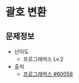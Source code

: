 # 괄호 변환

## 문제정보
* 난이도
  * 프로그래머스 Lv.2
* 출처
  * [프로그래머스 #60058](https://programmers.co.kr/learn/courses/30/lessons/60058)